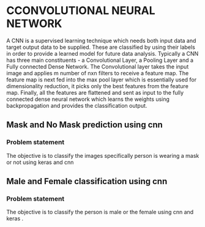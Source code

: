 # CCONVOLUTIONAL NEURAL NETWORK
A CNN is a supervised learning technique which needs both input data and target output data to be supplied. These are classified by using their labels in order to provide a learned model for future data analysis.
Typically a CNN has three main constituents - a Convolutional Layer, a Pooling Layer and a Fully connected Dense Network. The Convolutional layer takes the input image and applies m number of nxn filters to receive a feature map. The feature map is next fed into the max pool layer which is essentially used for dimensionality reduction, it picks only the best features from the feature map. Finally, all the features are flattened and sent as input to the fully connected dense neural network which learns the weights using backpropagation and provides the classification output.
## Mask and No Mask prediction using cnn 
### Problem statement
The objective is to classify the images specifically person is wearing a mask or not using keras and cnn

## Male and Female classification using cnn
### Problem statement
The objective is to classify the person is male or the female using cnn and keras .

